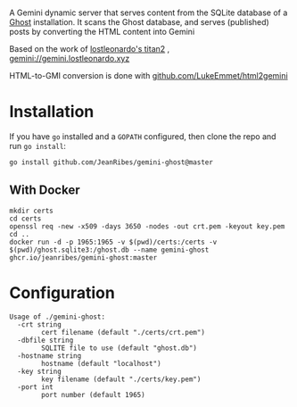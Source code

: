 ```

```

A Gemini dynamic server that serves content from the SQLite database of a [Ghost](https://ghost.org/) installation. It
scans the Ghost database, and serves (published) posts by converting the HTML content into Gemini

Based on the work of [lostleonardo's titan2](https://gitlab.com/lostleonardo/titan2.git)
, [gemini://gemini.lostleonardo.xyz](gemini://gemini.lostleonardo.xyz)

HTML-to-GMI conversion is done with [github.com/LukeEmmet/html2gemini](https://github.com/LukeEmmet/html2gemini)

# Installation

If you have `go` installed and a `GOPATH` configured, then clone the repo and run `go install`:

```sh
go install github.com/JeanRibes/gemini-ghost@master
```

## With Docker

```shell
mkdir certs
cd certs
openssl req -new -x509 -days 3650 -nodes -out crt.pem -keyout key.pem
cd ..
docker run -d -p 1965:1965 -v $(pwd)/certs:/certs -v $(pwd)/ghost.sqlite3:/ghost.db --name gemini-ghost ghcr.io/jeanribes/gemini-ghost:master 
```

# Configuration

```shell
Usage of ./gemini-ghost:
  -crt string
        cert filename (default "./certs/crt.pem")
  -dbfile string
        SQLITE file to use (default "ghost.db")
  -hostname string
        hostname (default "localhost")
  -key string
        key filename (default "./certs/key.pem")
  -port int
        port number (default 1965)
```
